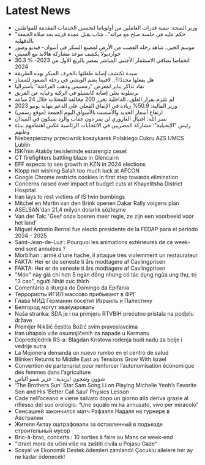 # Latest News
-  وزير الصحة: تنمية قدرات العاملين من أولوياتنا لتحسين الخدمات المقدمة للمواطنين
-  "حكم عليه في جلسة صلح مع مراته".. شاب يقتل عمدة قريته بعد صلاة الجمعة بالدقهلية
-  موسم الخير.. شاهد رحلة القصب من الأرض لمصنع السكر في أسوان- فيديو وصور
-  جوارديولا يكشف موعد مشاركة هالاند مع السيتي
-  30.3 % انخفاضا بصافي الاستثمار الأجنبي المباشر بمصر بالربع الأول من 2023-2024
-  سيدة تكتشف إصابة طفلتها بالخرف المبكر بهذه الطريقة
-  هل يفعلها مجددًا؟.. لافيينا يضم الويشي في رحلة الصعود للممتاز
-  نفاد تذاكر يناير لمعرض "رمسيس وذهب الفراعنة" بأستراليا
-  برشلونة يعلن إصابة كانسيلو في الركبة وغيابه عن الفريق
-  لم تلتزم بقرار الغلق.. الداخلية تحرر 200 مخالفة للمحلات خلال 24 ساعة
-  وزير المالية: 50.9% زيادة في الإنفاق الفعلي على الدعم بنهاية يونيو 2023
-  ارتفاع أسعار الحديد والأسمنت بالأسواق اليوم الجمعة (موقع رسمي)
-  نصر الله: اغتيال العاروري لن يمر دون عقاب والرد سيكون في الميدان
-  رئيس "الإنجيلية": مشاركة المصريين في الانتخابات الرئاسية عكس اهتمامهم ببناء وطنهم
-  Niebezpieczny przeciwnik koszykarek Polskiego Cukru AZS UMCS Lublin
-  İSKİ’nin Ataköy tesislerinde esrarengiz ceset
-  CT firefighters battling blaze in Glencairn
-  EFF expects to see growth in KZN in 2024 elections
-  Klopp not wishing Salah too much luck at AFCON
-  Google Chrome restricts cookies in first step towards elimination
-  Concerns raised over impact of budget cuts at Khayelitsha District Hospital
-  Iran lays to rest victims of IS twin bombings
-  Mitchel en Martin van den Brink openen Dakar Rally volgens plan
-  ASELSAN'dan 21,4 milyon dolarlık sözleşme
-  Van der Tak: 'Geef onze boeren meer regie, ze zijn een voorbeeld voor het land'
-  Miguel Antonio Bernal fue electo presidente de la FEDAP para el periodo 2024 - 2025
-  Saint-Jean-de-Luz : Pourquoi les animations extérieures de ce week-end sont annulées ?
-  Morbihan : armé d'une hache, il attaque très violemment un restaurateur
-  FAKTA: Her er de seneste ti års modtagere af Cavlingprisen
-  FAKTA: Her er de seneste ti års modtagere af Cavlingprisen
-  "Món" này giá chỉ hơn 5 ngàn đồng nhưng có tác dụng ngừa ung thư, trị "3 cao", người Nhật cực thích
-  Comentário à liturgia do Domingo da Epifania
-  Террористы ИГИЛ массово прибывают в ФРГ
-  Глава МИД Германии посетит Израиль и Палестину
-  Белгород могут эвакуировать
-  Naša stranka: SDA je i na primjeru RTVBiH prećutno pristala na podjelu države
-  Premijer Nikšić čestita Božić svim pravoslavcima
-  Iran uhapsio više osumnjičenih za napade u Kermanu
-  Dopredsjednik RS-a: Blagdan Kristova rođenja budi nadu za bolje i vedrije sutra
-  La Mojonera demanda un nuevo rumbo en el centro de salud
-  Blinken Returns to Middle East as Tensions Grow With Israel
-  Convention de partenariat pour renforcer l’autonomisation économique des femmes dans l’agriculture
-  شؤون وشجون ايزيدية : عزيز شمو الياس
-  ‘The Brothers Sun’ Star Sam Song Li on Playing Michelle Yeoh’s Favorite Son and His ‘Better Call Saul’ Physics Lesson
-  Cade nell’oceano e viene salvato dopo un giorno alla deriva grazie al riflesso del suo orologio: “Uno squalo mi ha annusato, vivo per miracolo”
-  Сенсацией закончился матч Рафаэля Надаля на турнире в Австралии
-  Жителя Актау оштрафовали за оставленный в подъезде строительный мусор
-  Bric-à-brac, concerts : 10 sorties à faire au Mans ce week-end
-  "Izrael mora da učini više na zaštiti civila u Pojasu Gaze"
-  Sosyal ve Ekonomik Destek ödemleri zamlandı! Çocuklu ailelere her ay ne kadar ödenecek!

